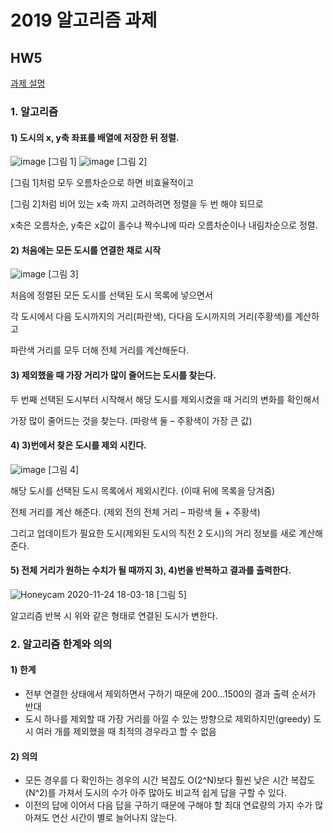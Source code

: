 # 2019 알고리즘 과제

## HW5
[과제 설명](https://github.com/ke-nai/C-2019AlgorithmHW/blob/main/HW5/hw5.pdf)
### 1. 알고리즘
#### 1) 도시의 x, y축 좌표를 배열에 저장한 뒤 정렬.
![image](https://user-images.githubusercontent.com/66747535/100071403-5e6eaa80-2e7e-11eb-8d2c-f8bdf00d8afa.png)
[그림 1]
![image](https://user-images.githubusercontent.com/66747535/100071407-60386e00-2e7e-11eb-90c9-55c67208dc07.png)
[그림 2]

[그림 1]처럼 모두 오름차순으로 하면 비효율적이고

[그림 2]처럼 비어 있는 x축 까지 고려하려면 정렬을 두 번 해야 되므로

x축은 오름차순, y축은 x값이 홀수냐 짝수냐에 따라 오름차순이나 내림차순으로 정렬.

#### 2) 처음에는 모든 도시를 연결한 채로 시작
![image](https://user-images.githubusercontent.com/66747535/100071517-7d6d3c80-2e7e-11eb-8658-38d66e8f71fa.png)
[그림 3]

처음에 정렬된 모든 도시를 선택된 도시 목록에 넣으면서

각 도시에서 다음 도시까지의 거리(파란색), 다다음 도시까지의 거리(주황색)를 계산하고

파란색 거리를 모두 더해 전체 거리를 계산해둔다.

#### 3) 제외했을 때 가장 거리가 많이 줄어드는 도시를 찾는다.
두 번째 선택된 도시부터 시작해서 해당 도시를 제외시켰을 때 거리의 변화를 확인해서

가장 많이 줄어드는 것을 찾는다. (파랑색 둘 – 주황색이 가장 큰 값)

#### 4) 3)번에서 찾은 도시를 제외 시킨다.
![image](https://user-images.githubusercontent.com/66747535/100071674-a7befa00-2e7e-11eb-9d0a-8b88164f1d36.png)
[그림 4]  
 
해당 도시를 선택된 도시 목록에서 제외시킨다. (이때 뒤에 목록을 당겨줌)

전체 거리를 계산 해준다. (제외 전의 전체 거리 – 파랑색 둘 + 주황색)

그리고 업데이트가 필요한 도시(제외된 도시의 직전 2 도시)의 거리 정보를 새로 계산해준다.

#### 5) 전체 거리가 원하는 수치가 될 때까지 3), 4)번을 반복하고 결과를 출력한다.
![Honeycam 2020-11-24 18-03-18](https://user-images.githubusercontent.com/66747535/100072285-65e28380-2e7f-11eb-98e1-4ba10deebb60.gif)
[그림 5]

알고리즘 반복 시 위와 같은 형태로 연결된 도시가 변한다.

### 2. 알고리즘 한계와 의의
#### 1) 한계
- 전부 연결한 상태에서 제외하면서 구하기 때문에 200...1500의 결과 출력 순서가 반대
- 도시 하나를 제외할 때 가장 거리를 아낄 수 있는 방향으로 제외하지만(greedy) 도시 여러 개를 제외했을 때 최적의 경우라고 할 수 없음
#### 2) 의의
- 모든 경우를 다 확인하는 경우의 시간 복잡도 O(2^N)보다 훨씬 낮은 시간 복잡도(N^2)를 가져서 도시의 수가 아주 많아도 비교적 쉽게 답을 구할 수 있다.
- 이전의 답에 이어서 다음 답을 구하기 때문에 구해야 할 최대 연료량의 가지 수가 많아져도 연산 시간이 별로 늘어나지 않는다.

